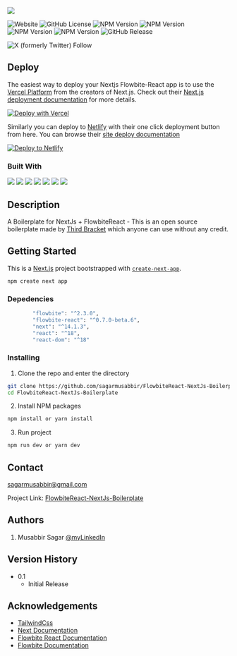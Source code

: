 <a href="https://next-flowbite-react.vercel.app/"  target="_blank"><img src="https://raw.githubusercontent.com/sagarmusabbir/next-flowbite-react/main/public/screenshot.png" href="https://next-flowbite-react.vercel.app/"/></a>

![Website](https://img.shields.io/website?url=https%3A%2F%2Fnext-flowbite-react.vercel.app%2F&style=flat-square&label=Demo&labelColor=white)
![GitHub License](https://img.shields.io/github/license/sagarmusabbir/next-flowbite-react?style=flat-square&label=License&labelColor=white)
![NPM Version](https://img.shields.io/npm/v/flowbite?style=flat-square&label=Flowbite&labelColor=white)
![NPM Version](https://img.shields.io/npm/v/flowbite-react?style=flat-square&label=Flowbite-React&labelColor=white)
![NPM Version](https://img.shields.io/npm/v/tailwindcss?style=flat-square&label=Tailwind&labelColor=white)
![NPM Version](https://img.shields.io/npm/v/next?style=flat-square&label=Next.js&labelColor=white&color=%231e293b)
![GitHub Release](https://img.shields.io/github/v/release/sagarmusabbir/next-flowbite-react?style=flat-square&label=Release&labelColor=white)




![X (formerly Twitter) Follow](https://img.shields.io/twitter/follow/MusabbirSagar?label=Follow)













## Deploy

The easiest way to deploy your Nextjs Flowbite-React app is to use the [Vercel Platform](https://vercel.com/new?utm_medium=default-template&filter=next.js&utm_source=create-next-app&utm_campaign=create-next-app-readme) from the creators of Next.js. Check out their [Next.js deployment documentation](https://nextjs.org/docs/deployment) for more details. 

[![Deploy with Vercel](https://vercel.com/button)](https://vercel.com/new/clone?repository-url=https%3A%2F%2Fgithub.com%2Fvercel%2Fnext.js%2Ftree%2Fcanary%2Fexamples%2Fhello-world)

Similarly you can deploy to [Netlify](https://netlify.com) with their one click deployment button from here. You can browse their [site deploy documentation](https://nextjs.org/docs/deployment)

[![Deploy to Netlify](https://www.netlify.com/img/deploy/button.svg)](https://app.netlify.com/start/deploy?repository=https://github.com/netlify/netlify-statuskit)



### Built With

<p float="left">
<img src="https://img.shields.io/badge/_-Next-%23334155?style=for-the-badge&logo=next.js"/> 
<img src="https://img.shields.io/badge/_-Tailwind-%23334155?style=for-the-badge&logo=tailwindcss"/> 
<img src="https://img.shields.io/badge/_-Node-%23334155?style=for-the-badge&logo=node.js"/>
<img src="https://img.shields.io/badge/_-Javascript-%23334155?style=for-the-badge&logo=javascript"/>
<img src="https://img.shields.io/badge/_-React-%23334155?style=for-the-badge&logo=react"/>
<img src="https://img.shields.io/badge/_-Vercel-%23334155?style=for-the-badge&logo=vercel"/>
<img src="https://img.shields.io/badge/_-Wordpress-%23334155?style=for-the-badge&logo=wordpress"/>

</p>

## Description

A Boilerplate for NextJs + FlowbiteReact - This is an open source boilerplate made by [Third Bracket](https://www.thirdbracket.co.uk/) which anyone can use without any credit.

## Getting Started

This is a [Next.js](https://nextjs.org/) project bootstrapped with [`create-next-app`](https://github.com/vercel/next.js/tree/canary/packages/create-next-app).

```
npm create next app
```

### Depedencies

```bash
        "flowbite": "^2.3.0",
        "flowbite-react": "^0.7.0-beta.6",
        "next": "^14.1.3",
        "react": "^18",
        "react-dom": "^18"
```

### Installing

1. Clone the repo and enter the directory

```sh
git clone https://github.com/sagarmusabbir/FlowbiteReact-NextJs-Boilerplate.git
cd FlowbiteReact-NextJs-Boilerplate
```

2. Install NPM packages

```sh
npm install or yarn install
```

3. Run project

```sh
npm run dev or yarn dev
```

## Contact

sagarmusabbir@gmail.com

Project Link: [FlowbiteReact-NextJs-Boilerplate](https://github.com/sagarmusabbir/FlowbiteReact-NextJs-Boilerplate)

## Authors

1. Musabbir Sagar [@myLinkedIn](https://www.linkedin.com/in/musabbirsagar/)

## Version History

- 0.1
  - Initial Release

<!-- ## License

This project is licensed under the [Name] License - see the LICENSE.md file for details -->

## Acknowledgements

- [TailwindCss](https://www.tailwindcss.com)
- [Next Documentation](https://nextjs.org/docs)
- [Flowbite React Documentation](https://www.flowbite-react.com/docs/getting-started/introduction)
- [Flowbite Documentation](https://flowbite.com/docs/getting-started/introduction/)

